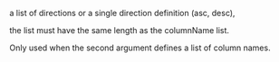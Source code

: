 a list of directions or a single direction definition (asc, desc), 

the list must have the same length as the columnName list. 

Only used when the second argument defines a list of column names.
